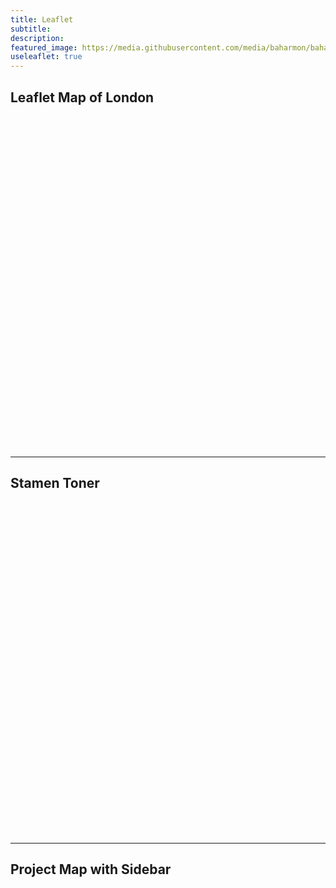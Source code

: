 ```yaml
---
title: Leaflet
subtitle:
description:
featured_image: https://media.githubusercontent.com/media/baharmon/baharmon.github.io/master/images/
useleaflet: true
---
```


## Leaflet Map of London

&nbsp;
<style>
#map { height: 500px; }
</style>

<div id="map"></div>

<script>
var mymap = L.map('map').setView([51.505, -0.09], 13);

L.tileLayer('https://api.mapbox.com/styles/v1/{id}/tiles/{z}/{x}/{y}?access_token={accessToken}', {
attribution: 'Map data &copy; <a href="https://www.openstreetmap.org/">OpenStreetMap</a> contributors, <a href="https://creativecommons.org/licenses/by-sa/2.0/">CC-BY-SA</a>, Imagery © <a href="https://www.mapbox.com/">Mapbox</a>',
maxZoom: 18,
id: 'mapbox/streets-v11',
tileSize: 512,
zoomOffset: -1,
accessToken: 'pk.eyJ1IjoiYmFoYXJtb24iLCJhIjoiY2tnYnF1eW14MGpqejJ0cXFjbnI2c3k1biJ9.fFlwJv9wUEpKPAtSopLIyw'
}).addTo(mymap);
</script>

---

## Stamen Toner

&nbsp;
<style>
#toner-map { height: 500px; }
</style>

<div id="toner-map"></div>

<script>

// create map
var mymap = L.map('toner-map').setView([30.411804, -91.180910], 12);
L.tileLayer.provider('Stamen.Toner').addTo(mymap);

// create custom markers
var customIcon = new L.Icon({
  iconUrl: 'https://raw.githubusercontent.com/pointhi/leaflet-color-markers/master/img/marker-icon-2x-black.png',
  shadowUrl: 'https://cdnjs.cloudflare.com/ajax/libs/leaflet/0.7.7/images/marker-shadow.png',
  iconSize: [25, 41],
  iconAnchor: [12, 41],
  popupAnchor: [1, -34],
  shadowSize: [41, 41]
});
L.marker([30.411804, -91.180910], {icon: customIcon}).addTo(mymap);


// create map markers
const fontAwesomeIcon = L.divIcon({
  html: '<i style="font-size:36px; color:black" class="ms ms-grass-gis"></i>',
  iconSize: [20, 20],
  className: 'myDivIcon'
});

L.marker([30.4, -91.1], {
    icon: fontAwesomeIcon
  }).addTo(mymap)
  .bindPopup('A pretty CSS3 popup.<br> Easily customizable.')

</script>

---

## Project Map with Sidebar

&nbsp;
<style>
#project-map { height: 500px; }
</style>

<div id="project-map"></div>

<div id="sidebar">
</div>

<script
  src="https://code.jquery.com/jquery-3.5.1.min.js"
  integrity="sha256-9/aliU8dGd2tb6OSsuzixeV4y/faTqgFtohetphbbj0="
  crossorigin="anonymous"></script>

<script>

// create map
var mymap = L.map('project-map').setView([30.411804, -91.180910], 8);
L.tileLayer.provider('Stamen.Toner').addTo(mymap);

// create custom markers
var customIcon = new L.Icon({
  iconUrl: '/images/baharmon-round.png',
  shadowUrl: 'https://cdnjs.cloudflare.com/ajax/libs/leaflet/0.7.7/images/marker-shadow.png',
  iconSize: [100, 100],
  iconAnchor: [25, 100],
  popupAnchor: [1, -34],
  shadowSize: [100, 100]
});
var myLocation = L.marker([30.411804, -91.180910], {icon: customIcon}).addTo(mymap);

// create custom markers
var markerIcon = new L.Icon({
  iconUrl: 'https://raw.githubusercontent.com/pointhi/leaflet-color-markers/master/img/marker-icon-2x-black.png',
  shadowUrl: 'https://cdnjs.cloudflare.com/ajax/libs/leaflet/0.7.7/images/marker-shadow.png',
  iconSize: [25, 41],
  iconAnchor: [12, 41],
  popupAnchor: [1, -34],
  shadowSize: [41, 41]
});

// load GeoJSON from an external file
$.getJSON("data/projects.geojson",function(data){

  // add popups
  function onEachFeature(feature, layer) {
      layer.bindPopup("<b> Project: </b>" + feature.properties.project + "<br>" + "<b>Location: </b>" + feature.properties.location + "<br>" + "<b>Link: </b>" + "<a href=" + feature.properties.page + ">"+ feature.properties.page +"</a>");

      sidebar.setContent("<b> Project: </b>" + feature.properties.project + "<br>" + "<b>Location: </b>" + feature.properties.location + "<br>" + "<b>Link: </b>" + "<a href=" + feature.properties.page + ">"+ feature.properties.page +"</a>");

  }   

  // add GeoJSON layer to the map once the file is loaded
  L.geoJSON(data, {
    pointToLayer: function (feature, latlng) {
			return L.marker(latlng, {icon: markerIcon});
		},
    onEachFeature: onEachFeature
  }).addTo(mymap).on('click', function () {
              sidebar.toggle();
          });
});

// sidebar
var sidebar = L.control.sidebar('sidebar', {
    position: 'left'
});
mymap.addControl(sidebar);

</script>
